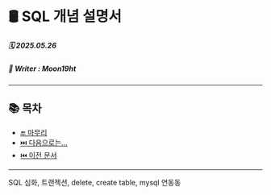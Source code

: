 # 🛢️ SQL 개념 설명서

##### 🗓️ 2025.05.26
##### 📝 Writer : Moon19ht

---

## 📚 목차

- [🔚 마무리](#-마무리)
- [⏭️ 다음으로는...](#️-다음으로는)
- [⏮️ 이전 문서](./0521%20Python정리.md)

---


SQL 심화, 트랜젝션, delete, create table, mysql 연동동